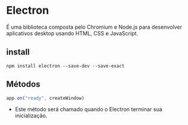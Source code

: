 # Electron

É uma biblioteca composta pelo Chromium e Node.js para desenvolver 
aplicativos desktop usando HTML, CSS e JavaScript.

## install

```
npm install electron --save-dev --save-exact
```
## Métodos

```js
app.on("ready", createWindow)
```
- Este método será chamado quando o Electron terminar sua inicialização.
